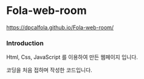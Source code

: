 # Fola-web-room

https://dpcalfola.github.io/Fola-web-room/


### Introduction

Html, Css, JavaScript 를 이용하여 만든 웹페이지 입니다.

코딩을 처음 접하며 작성한 코드입니다.

